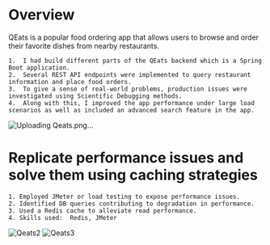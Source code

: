 # Overview

QEats is a popular food ordering app that allows users to browse and order their favorite dishes from nearby restaurants.

    1.  I had build different parts of the QEats backend which is a Spring Boot application.
    2.  Several REST API endpoints were implemented to query restaurant information and place food orders.
    3.  To give a sense of real-world problems, production issues were investigated using Scientific Debugging methods.
    4.  Along with this, I improved the app performance under large load scenarios as well as included an advanced search feature in the app. 

![Uploading Qeats.png…]()

# Replicate performance issues and solve them using caching strategies
    1. Employed JMeter or load testing to expose performance issues.
    2. Identified DB queries contributing to degradation in performance.
    3. Used a Redis cache to alleviate read performance.
    4. Skills used:  Redis, JMeter
 ![Qeats2](https://github.com/Harshit1732/QEats/assets/90718298/58946019-9510-4d7a-8cf6-8fe00395683e)
 ![Qeats3](https://github.com/Harshit1732/QEats/assets/90718298/79adf78c-60ef-43fd-833d-c52e3c3cca73)

